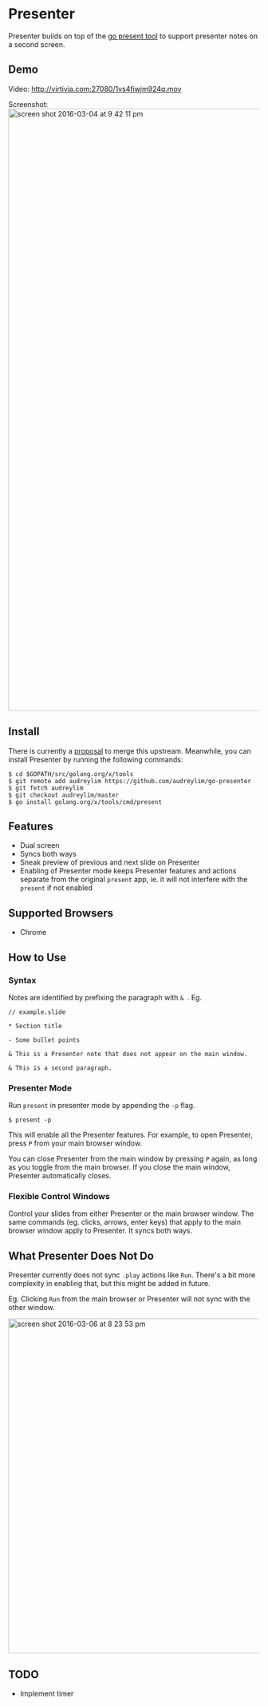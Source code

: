 # Presenter

Presenter builds on top of the [go present tool](https://github.com/golang/tools) to support presenter notes on a second screen.

## Demo

Video: http://virtivia.com:27080/1vs4fiwjm924q.mov

Screenshot: <img width="1207" alt="screen shot 2016-03-04 at 9 42 11 pm" src="https://cloud.githubusercontent.com/assets/4488777/13545940/0d5780cc-e252-11e5-88d4-4bb9c70fc9a4.png">

## Install

There is currently a [proposal](https://github.com/golang/go/issues/14654) to merge this upstream. Meanwhile, you can install Presenter by running the following commands:

```
$ cd $GOPATH/src/golang.org/x/tools
$ git remote add audreylim https://github.com/audreylim/go-presenter
$ git fetch audreylim
$ git checkout audreylim/master
$ go install golang.org/x/tools/cmd/present
```

## Features

- Dual screen
- Syncs both ways
- Sneak preview of previous and next slide on Presenter
- Enabling of Presenter mode keeps Presenter features and actions separate from the original `present` app, ie. it will not interfere with the `present` if not enabled

## Supported Browsers

- Chrome

## How to Use

### Syntax

Notes are identified by prefixing the paragraph with `& `. Eg.

```
// example.slide

* Section title

- Some bullet points

& This is a Presenter note that does not appear on the main window.

& This is a second paragraph.
```

### Presenter Mode

Run `present` in presenter mode by appending the `-p` flag. 

```
$ present -p
```

This will enable all the Presenter features. For example, to open Presenter, press `P` from your main browser window.

You can close Presenter from the main window by pressing `P` again, as long as you toggle from the main browser. If you close the main window, Presenter automatically closes.

### Flexible Control Windows

Control your slides from either Presenter or the main browser window. The same commands (eg. clicks, arrows, enter keys) that apply to the main browser window apply to Presenter. It syncs both ways.

## What Presenter Does Not Do

Presenter currently does not sync `.play` actions like `Run`. There's a bit more complexity in enabling that, but this might be added in future.

Eg. Clicking `Run` from the main browser or Presenter will not sync with the other window.

<img width="671" alt="screen shot 2016-03-06 at 8 23 53 pm" src="https://cloud.githubusercontent.com/assets/4488777/13560852/7e3ed6ae-e3d9-11e5-946c-8202bf3a0593.png">

## TODO

- Implement timer
